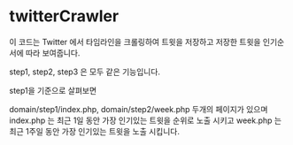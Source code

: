 # twitterCrawler

이 코드는 Twitter 에서 타임라인을 크롤링하여 트윗을 저장하고 저장한 트윗을 인기순서에 따라 보여줍니다.

step1, step2, step3 은 모두 같은 기능입니다. 

step1을 기준으로 살펴보면 

domain/step1/index.php, domain/step2/week.php 두개의 페이지가 있으며 
index.php 는 최근 1일 동안 가장 인기있는 트윗을 순위로 노출 시키고 
week.php 는 최근 1주일 동안 가장 인기있는 트윗을 노출 시킵니다.

